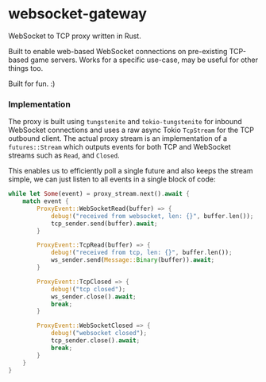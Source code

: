 # websocket-gateway
WebSocket to TCP proxy written in Rust.

Built to enable web-based WebSocket connections on pre-existing TCP-based game servers. 
Works for a specific use-case, may be useful for other things too. 

Built for fun. :)

### Implementation
The proxy is built using `tungstenite` and `tokio-tungstenite` for inbound WebSocket connections and uses a raw async 
Tokio `TcpStream` for the TCP outbound client. The actual proxy stream is an implementation of a `futures::Stream`
which outputs events for both TCP and WebSocket streams such as `Read`, and `Closed`.  

This enables us to efficiently poll a single future and also keeps the stream simple, we can just listen to all events in a single block of code:

```rust
while let Some(event) = proxy_stream.next().await {
    match event {
        ProxyEvent::WebSocketRead(buffer) => {
            debug!("received from websocket, len: {}", buffer.len());
            tcp_sender.send(buffer).await;
        }

        ProxyEvent::TcpRead(buffer) => {
            debug!("received from tcp, len: {}", buffer.len());
            ws_sender.send(Message::Binary(buffer)).await;
        }

        ProxyEvent::TcpClosed => {
            debug!("tcp closed");
            ws_sender.close().await;
            break;
        }

        ProxyEvent::WebSocketClosed => {
            debug!("websocket closed");
            tcp_sender.close().await;
            break;
        }
    }
}
```

